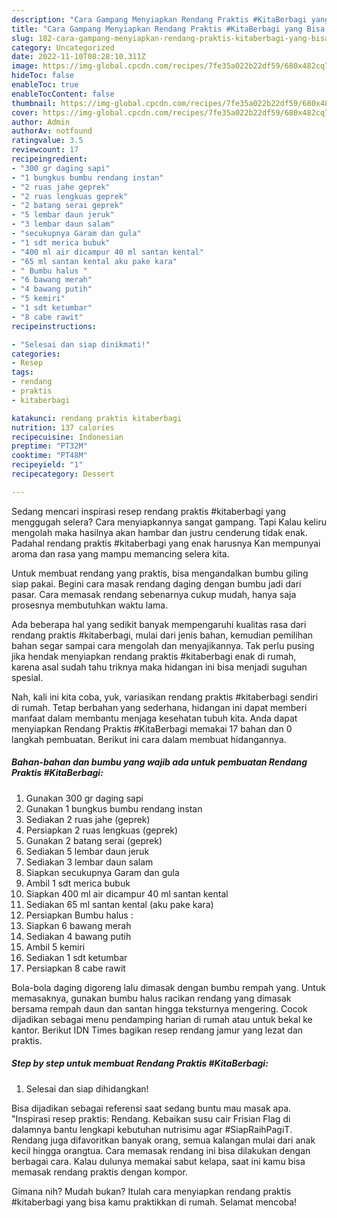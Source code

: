 ```yaml
---
description: "Cara Gampang Menyiapkan Rendang Praktis #KitaBerbagi yang Bisa Manjain Lidah "
title: "Cara Gampang Menyiapkan Rendang Praktis #KitaBerbagi yang Bisa Manjain Lidah "
slug: 182-cara-gampang-menyiapkan-rendang-praktis-kitaberbagi-yang-bisa-manjain-lidah
category: Uncategorized
date: 2022-11-10T08:28:10.311Z
image: https://img-global.cpcdn.com/recipes/7fe35a022b22df59/680x482cq70/rendang-praktis-kitaberbagi-foto-resep-utama.jpg
hideToc: false
enableToc: true
enableTocContent: false
thumbnail: https://img-global.cpcdn.com/recipes/7fe35a022b22df59/680x482cq70/rendang-praktis-kitaberbagi-foto-resep-utama.jpg
cover: https://img-global.cpcdn.com/recipes/7fe35a022b22df59/680x482cq70/rendang-praktis-kitaberbagi-foto-resep-utama.jpg
author: Admin
authorAv: notfound
ratingvalue: 3.5
reviewcount: 17
recipeingredient:
- "300 gr daging sapi"
- "1 bungkus bumbu rendang instan"
- "2 ruas jahe geprek"
- "2 ruas lengkuas geprek"
- "2 batang serai geprek"
- "5 lembar daun jeruk"
- "3 lembar daun salam"
- "secukupnya Garam dan gula"
- "1 sdt merica bubuk"
- "400 ml air dicampur 40 ml santan kental"
- "65 ml santan kental aku pake kara"
- " Bumbu halus "
- "6 bawang merah"
- "4 bawang putih"
- "5 kemiri"
- "1 sdt ketumbar"
- "8 cabe rawit"
recipeinstructions:

- "Selesai dan siap dinikmati!"
categories:
- Resep
tags:
- rendang
- praktis
- kitaberbagi

katakunci: rendang praktis kitaberbagi 
nutrition: 137 calories
recipecuisine: Indonesian
preptime: "PT32M"
cooktime: "PT48M"
recipeyield: "1"
recipecategory: Dessert

---
```



Sedang mencari inspirasi resep rendang praktis #kitaberbagi yang menggugah selera? Cara menyiapkannya sangat gampang. Tapi Kalau keliru mengolah maka hasilnya akan hambar dan justru cenderung tidak enak. Padahal rendang praktis #kitaberbagi yang enak harusnya Kan mempunyai aroma dan rasa yang mampu memancing selera kita.


Untuk membuat rendang yang praktis, bisa mengandalkan bumbu giling siap pakai. Begini cara masak rendang daging dengan bumbu jadi dari pasar. Cara memasak rendang sebenarnya cukup mudah, hanya saja prosesnya membutuhkan waktu lama.

Ada beberapa hal yang sedikit banyak mempengaruhi kualitas rasa dari rendang praktis #kitaberbagi, mulai dari jenis bahan, kemudian pemilihan bahan segar sampai cara mengolah dan menyajikannya. Tak perlu pusing jika hendak menyiapkan rendang praktis #kitaberbagi enak di rumah, karena asal sudah tahu triknya maka hidangan ini bisa menjadi suguhan spesial.


Nah, kali ini kita coba, yuk, variasikan rendang praktis #kitaberbagi sendiri di rumah. Tetap berbahan yang sederhana, hidangan ini dapat memberi manfaat dalam membantu menjaga kesehatan tubuh kita. Anda dapat menyiapkan Rendang Praktis #KitaBerbagi memakai 17 bahan dan 0 langkah pembuatan. Berikut ini cara dalam membuat hidangannya.

<!--inarticleads1-->

##### Bahan-bahan dan bumbu yang wajib ada untuk pembuatan Rendang Praktis #KitaBerbagi:

1. Gunakan 300 gr daging sapi
1. Gunakan 1 bungkus bumbu rendang instan
1. Sediakan 2 ruas jahe (geprek)
1. Persiapkan 2 ruas lengkuas (geprek)
1. Gunakan 2 batang serai (geprek)
1. Sediakan 5 lembar daun jeruk
1. Sediakan 3 lembar daun salam
1. Siapkan secukupnya Garam dan gula
1. Ambil 1 sdt merica bubuk
1. Siapkan 400 ml air dicampur 40 ml santan kental
1. Sediakan 65 ml santan kental (aku pake kara)
1. Persiapkan  Bumbu halus :
1. Siapkan 6 bawang merah
1. Sediakan 4 bawang putih
1. Ambil 5 kemiri
1. Sediakan 1 sdt ketumbar
1. Persiapkan 8 cabe rawit


Bola-bola daging digoreng lalu dimasak dengan bumbu rempah yang. Untuk memasaknya, gunakan bumbu halus racikan rendang yang dimasak bersama rempah daun dan santan hingga teksturnya mengering. Cocok dijadikan sebagai menu pendamping harian di rumah atau untuk bekal ke kantor. Berikut IDN Times bagikan resep rendang jamur yang lezat dan praktis. 

<!--inarticleads2-->

##### Step by step untuk membuat Rendang Praktis #KitaBerbagi:


1. Selesai dan siap dihidangkan!

Bisa dijadikan sebagai referensi saat sedang buntu mau masak apa. &#34;Inspirasi resep praktis: Rendang. Kebaikan susu cair Frisian Flag di dalamnya bantu lengkapi kebutuhan nutrisimu agar #SiapRaihPagiT. Rendang juga difavoritkan banyak orang, semua kalangan mulai dari anak kecil hingga orangtua. Cara memasak rendang ini bisa dilakukan dengan berbagai cara. Kalau dulunya memakai sabut kelapa, saat ini kamu bisa memasak rendang praktis dengan kompor. 

Gimana nih? Mudah bukan? Itulah cara menyiapkan rendang praktis #kitaberbagi yang bisa kamu praktikkan di rumah. Selamat mencoba!
